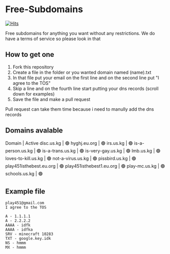 # Free-Subdomains
[![Hits](https://hits.seeyoufarm.com/api/count/incr/badge.svg?url=https%3A%2F%2Fgithub.com%2Fplay451%2FFree-Subdomains&count_bg=%2379C83D&title_bg=%23555555&icon=&icon_color=%23E7E7E7&title=Veiws&edge_flat=false)](https://hits.seeyoufarm.com)

Free subdomains for anything you want without any restrictions. We do have a terms of service so please look in that

## How to get one

1. Fork this repository
2. Create a file in the folder or you wanted domain named (name).txt
3. In that file put your email on the first line and on the second line put "I agree to the TOS"
4. Skip a line and on the fourth line start putting your dns records (scroll down for examples)
5. Save the file and make a pull request

Pull request can take them time because i need to manully add the dns records

## Domains avalable 

Domain | Active
disc.us.kg | :green_circle:
hyghj.eu.org | :green_circle:
irs.us.kg | :green_circle:
is-a-person.us.kg | :green_circle:
is-a-trans.us.kg | :green_circle:
is-very-gay.us.kg | :green_circle:
lmb.us.kg | :green_circle:
loves-to-kill.us.kg | :green_circle:
not-a-virus.us.kg | :green_circle:
pissbird.us.kg | :green_circle:
play451isthebest.eu.org | :green_circle:
play451isthebest1.eu.org | :green_circle:
play-mc.us.kg | :green_circle:
schools.us.kg | :green_circle:

## Example file

```
play451@gmail.com
I agree to the TOS

A - 1.1.1.1
A - 2.2.2.2
AAAA - idfk
AAAA - idfka
SRV - minecraft 10283
TXT - google.key.idk
NS - hmmm
MX - hmmm
```
